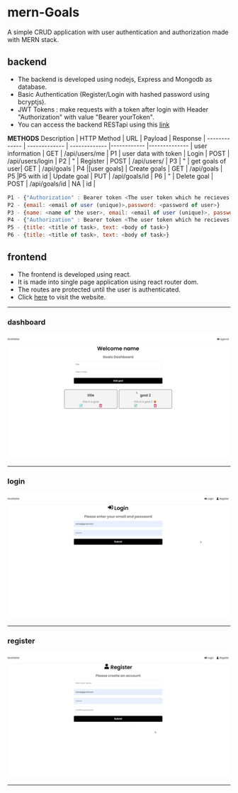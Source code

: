 # mern-Goals
A simple CRUD application with user authentication and authorization made with MERN stack.

## backend ##
* The backend is developed using nodejs, Express and Mongodb as database.
* Basic Authentication (Register/Login with hashed password using bcryptjs).
* JWT Tokens : make requests with a token after login with Header "Authorization" with value "Bearer yourToken".
* You can access the backend RESTapi using this [link](https://mernbackend-mao3.onrender.com "backend")

**METHODS**
Description      | HTTP Method   |      URL         |   Payload   |  Response             |
-------------    | ------------- | -------------    |------------ |--------------         |
user information | GET           | /api/users/me    |    P1       |  user data with token |
Login            | POST          | /api/users/login |    P2       |  "                    |
Register         | POST          | /api/users/      |    P3       |  "                    |
get goals of user| GET           | /api/goals       |    P4       |[user goals]           |
Create goals     | GET           | /api/goals       |    P5       |P5 with id             |
Update goal      | PUT           | /api/goals/id    |    P6       |     "                 |
Delete goal      | POST          | /api/goals/id    |    NA       |  id                   |

```javascript
P1 - {"Authorization" : Bearer token <The user token which he recieves on successful login>}
P2 - {email: <email of user (unique)>,password: <password of user>}
P3 - {name: <name of the user>, email: <email of user (unique)>, password: <password of user>}
P4 - {"Authorization" : Bearer token <The user token which he recieves on successful login>}
P5 - {title: <title of task>, text: <body of task>}
P6 - {title: <title of task>, text: <body of task>}
```  

## frontend ##
* The frontend is developed using react.
* It is made into single page application using react router dom.
* The routes are protected until the user is authenticated.
* Click [here](https://premforreal.github.io/mern-Goals/ "backend") to visit the website.
------
### dashboard ###
<img src="dashboard.png" alt="dashboard" width="500"/>

------
### login ###
<img src="login.png" alt="dashboard" width="500"/>

------
### register ###
<img src="register.png" alt="dashboard" width="500"/>

------
